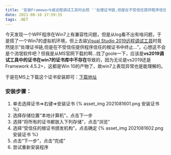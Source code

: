 ```yaml
---
title: '安装Framework或远程调试工具时出现 ''处理证书链,但是在不受信任提供程序信任的根证书中终止...'''
date: 2021-08-16 17:59:15
tags: .NET
---
```


今天发现一个WPF程序在Win7上有兼容性问题，但是从log看不出有啥问题，于是搭了一个Win7的虚拟机环境，但上去装[Visual Studio 2019远程调试工具](https://visualstudio.microsoft.com/zh-hans/downloads/#remote-tools-for-visual-studio-2019)时竟然提示“处理证书链,但是在不受信任提供程序信任的根证书中终止...”，心想这不会是个流氓软件吧？但我是从MS官网下载的啊...找了goole一下，应该是**vs2019调试工具中的证书在win7的证书库中不存在**导致的，因为无论是vs2019还是Framework 4.5.2+，这都是Win 10的产物了，故win7上表现异常也是能理解的。
<!--more-->

于是在MS上下载这个证书安装即可：[下载地址](http://go.microsoft.com/fwlink/?linkid=747875&clcid=0x409)

### 安装步骤：

1. 单击选择证书=>右键=>安装证书
{% asset_img 2021081601.png 安装证书 %}
2. 选择存储位置“本地计算机”，点击下一步
3. 选择“将所有的证书都放入下列存储”，点击“浏览”
4. 选择“受信任的根证书颁发机构”，点击确定
{% asset_img 2021081602.png 安装证书 %}
5. 点击“下一步”，点击“完成”
6. 尝试重新安装程序